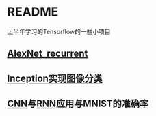 # README
上半年学习的Tensorflow的一些小项目
## [AlexNet_recurrent](https://github.com/Michael1S/tf_201806/tree/master/AlexNet_recurrent)
## [Inception实现图像分类](https://github.com/Michael1S/tf_201806/tree/master/Inception%E5%AE%9E%E7%8E%B0%E5%9B%BE%E7%89%87%E5%88%86%E7%B1%BB)
## [CNN](https://github.com/Michael1S/tf_201806/tree/master/CNN)与[RNN](https://github.com/Michael1S/tf_201806/tree/master/RNN)应用与MNIST的准确率
